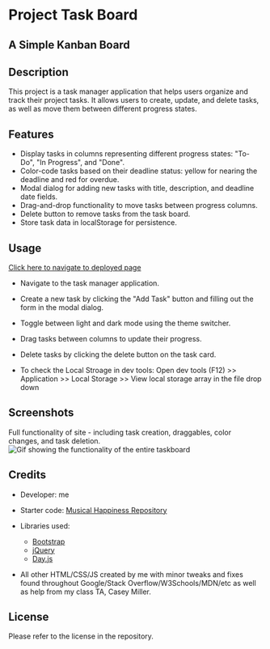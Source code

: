 # Project Task Board
## A Simple Kanban Board

## Description

This project is a task manager application that helps users organize and track their project tasks. It allows users to create, update, and delete tasks, as well as move them between different progress states.

## Features

- Display tasks in columns representing different progress states: "To-Do", "In Progress", and "Done".
- Color-code tasks based on their deadline status: yellow for nearing the deadline and red for overdue.
- Modal dialog for adding new tasks with title, description, and deadline date fields.
- Drag-and-drop functionality to move tasks between progress columns.
- Delete button to remove tasks from the task board.
- Store task data in localStorage for persistence.

## Usage

[Click here to navigate to deployed page](https://macbetthh.github.io/project_taskboard/)

- Navigate to the task manager application.
- Create a new task by clicking the "Add Task" button and filling out the form in the modal dialog.
- Toggle between light and dark mode using the theme switcher.
- Drag tasks between columns to update their progress.
- Delete tasks by clicking the delete button on the task card.

- To check the Local Stroage in dev tools: Open dev tools (F12) >> Application >> Local Storage >> View local storage array in the file drop down

## Screenshots

Full functionality of site - including task creation, draggables, color changes, and task deletion.
![](https://github.com/macbetthh/project_taskboard/blob/main/assets/images/taskboard_function.gif "Gif showing the functionality of the entire taskboard") 

## Credits

- Developer: me

- Starter code: [Musical Happiness Repository](https://github.com/coding-boot-camp/musical-happiness)
- Libraries used:
  - [Bootstrap](https://getbootstrap.com/)
  - [jQuery](https://jquery.com/)
  - [Day.js](https://day.js.org/)
 
- All other HTML/CSS/JS created by me with minor tweaks and fixes found throughout Google/Stack Overflow/W3Schools/MDN/etc as well as help from my class TA, Casey Miller.

## License

Please refer to the license in the repository.
